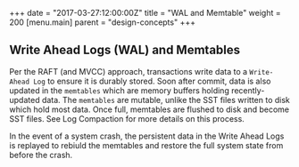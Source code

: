 +++
date = "2017-03-27:12:00:00Z"
title = "WAL and Memtable"
weight = 200
[menu.main]
    parent = "design-concepts"
+++

## Write Ahead Logs (WAL) and Memtables
Per the RAFT (and MVCC) approach, transactions write data to a `Write-Ahead Log` to ensure it is durably stored. Soon after commit, data is also updated in the `memtables` which are memory buffers holding recently-updated data. The `memtables` are mutable, unlike the SST files written to disk which hold most data. Once full, memtables are flushed to disk and become SST files. See Log Compaction for more details on this process.

In the event of a system crash, the persistent data in the Write Ahead Logs is replayed to rebiuld the memtables and restore the full system state from before the crash.
